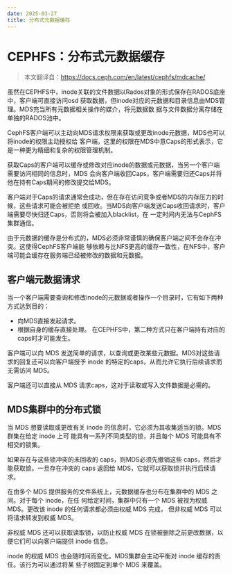 ```yaml
---
date: 2025-03-27
title: 分布式元数据缓存
---
```


# CEPHFS：分布式元数据缓存
> 本文翻译自：https://docs.ceph.com/en/latest/cephfs/mdcache/

虽然在CEPHFS中，inode关联的文件数据以Rados对象的形式保存在RADOS底座中，客户端可直接访问osd
获取数据，但inode对应的元数据和目录信息由MDS管理。MDS充当所有元数据相关操作的媒介，将元数据数
据与文件数据分离存储在单独的RADOS池中。

<!-- more -->

CephFS客户端可以主动向MDS请求权限来获取或更改inode元数据，MDS也可以将inode的权限主动授权给
客户端，这里的权限在MDS中意Caps的形式表示，它是一种更为精细和复杂的权限管理机制。

获取Caps的客户端可以缓存或修改对应inode的数据或元数据，当另一个客户端需要访问相同的信息时，MDS
会向客户端收回Caps，客户端需要归还Caps并将他在持有Caps期间的修改提交给MDS。

客户端对于Caps的请求通常会成功，但在存在访问竞争或者MDS的内存压力的时候，这些请求可能会被拒绝
或回收。当MDS向客户端发送Caps收回请求时，客户端需要尽快归还Caps，否则将会被加入blacklist，在
一定时间内无法与CephFS集群通信。

由于元数据的缓存是分布式的，MDS必须非常谨慎的确保客户端之间不会存在冲突。这使得CephFS客户端能
够依赖与比NFS更高的缓存一致性，在NFS中，客户端可能会缓存在服务端已经被修改的数据和元数据。


## 客户端元数据请求
当一个客户端需要查询和修改inode的元数据或者操作一个目录时，它有如下两种方式达到目的：
- 向MDS直接发起请求。
- 根据自身的缓存直接处理。
在CEPHFS中，第二种方式只在客户端持有对应的caps时才可能发生。

客户端可以向 MDS 发送简单的请求，以查询或更改某些元数据。MDS对这些请求的回复还可以向客户端授予 
inode 的特定的caps，从而允许它执行后续请求而无需访问 MDS。

客户端还可以直接从 MDS 请求caps，这对于读取或写入文件数据是必需的。

## MDS集群中的分布式锁
当 MDS 想要读取或更改有关 inode 的信息时，它必须为其收集适当的锁。MDS 群集在给定 inode 上可
能具有一系列不同类型的锁，并且每个 MDS 可能具有不相交的锁集。

如果存在与这些锁冲突的未回收的 caps，则MDS必须先撤销这些 caps，然后才能获取锁。一旦存在冲突的
 caps 返回给 MDS，它就可以获取锁并执行后续请求。

在由多个 MDS 提供服务的文件系统上，元数据缓存也分布在集群中的 MDS 之间。对于每个 inode，在任
何给定时间，集群中只有一个 MDS 被视为权威 MDS。更改该 inode 的任何请求都必须由权威 MDS 完成，
但非权威 MDS 可以将请求转发到权威 MDS。

非权威 MDS 还可以获取读取锁，以防止权威 MDS 在锁被删除之前更改数据，以便它们可以向客户端提供 
inode 信息。

inode 的权威 MDS 也会随时间而变化。MDS集群会主动平衡对 inode 缓存的责任。该行为可以通过将某
些子树固定到单个 MDS 来覆盖。



